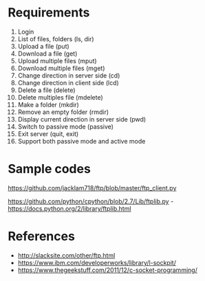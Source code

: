 # Requirements

1. Login
2. List of files, folders (ls, dir)
3. Upload a file (put)
4. Download a file (get)
5. Upload multiple files (mput)
6. Download multiple files (mget)
7. Change direction in server side (cd)
8. Change direction in client side (lcd)
9. Delete a file (delete)
10. Delete multiples file (mdelete)
11. Make a folder (mkdir)
12. Remove an empty folder (rmdir)
13. Display current direction in server side (pwd)
14. Switch to passive mode (passive)
15. Exit server (quit, exit)
15. Support both passive mode and active mode

# Sample codes
https://github.com/jacklam718/ftp/blob/master/ftp_client.py

https://github.com/python/cpython/blob/2.7/Lib/ftplib.py - https://docs.python.org/2/library/ftplib.html


# References

- http://slacksite.com/other/ftp.html
- https://www.ibm.com/developerworks/library/l-sockpit/
- https://www.thegeekstuff.com/2011/12/c-socket-programming/
